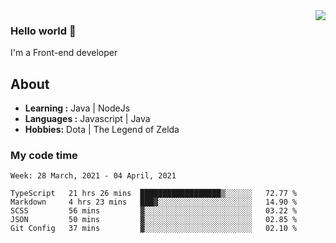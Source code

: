 <img align='right' src="https://github-readme-stats.vercel.app/api?username=jumodada&show_icons=true&theme=vue">

### Hello world 👋

I'm a Front-end developer 
    
## About
-  **Learning :** Java | NodeJs
-  **Languages :** Javascript | Java
-  **Hobbies:** Dota | The Legend of Zelda

### My code time

<!--START_SECTION:waka-->
```text
Week: 28 March, 2021 - 04 April, 2021

TypeScript   21 hrs 26 mins  ██████████████████▒░░░░░░   72.77 % 
Markdown     4 hrs 23 mins   ███▓░░░░░░░░░░░░░░░░░░░░░   14.90 % 
SCSS         56 mins         ▓░░░░░░░░░░░░░░░░░░░░░░░░   03.22 % 
JSON         50 mins         ▓░░░░░░░░░░░░░░░░░░░░░░░░   02.85 % 
Git Config   37 mins         ▓░░░░░░░░░░░░░░░░░░░░░░░░   02.10 % 
```
<!--END_SECTION:waka-->
